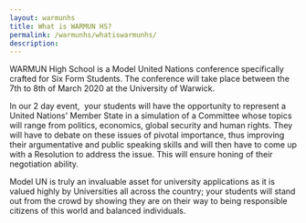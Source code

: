 ```yaml
---
layout: warmunhs
title: What is WARMUN HS?
permalink: /warmunhs/whatiswarmunhs/
description:
---
```


WARMUN High School is a Model United Nations conference specifically crafted for Six Form Students. The conference will take place between the 7th to 8th of March 2020 at the University of Warwick.  

In our 2 day event,  your students will have the opportunity to represent a United Nations' Member State in a simulation of a Committee whose topics will range from politics, economics, global security and human rights. They will have to debate on these issues of pivotal importance, thus improving their argumentative and public speaking skills and will then have to come up with a Resolution to address the issue. This will ensure honing of their negotiation ability.  

Model UN is truly an invaluable asset for university applications as it is valued highly by Universities all across the country; your students will stand out from the crowd by showing they are on their way to being responsible citizens of this world and balanced individuals.
